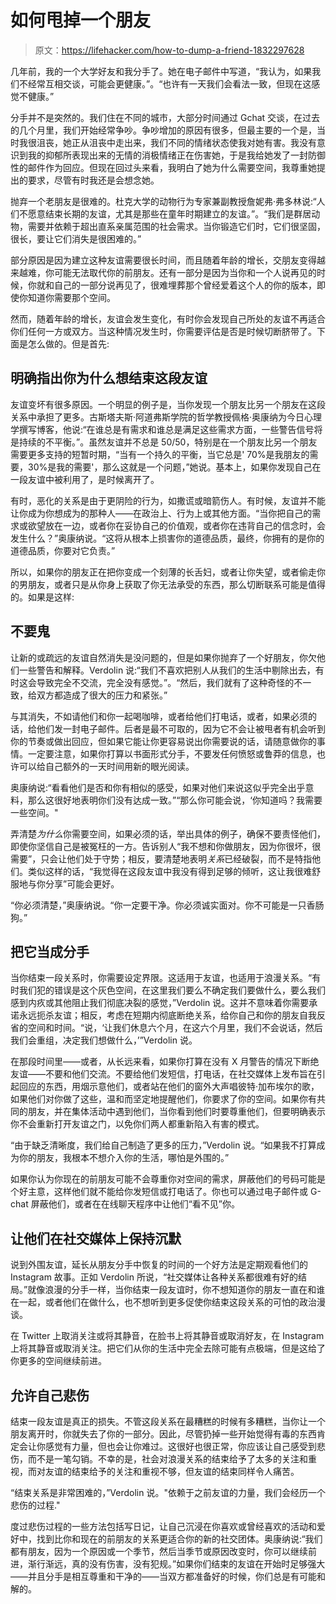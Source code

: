 # 如何甩掉一个朋友

> 原文：<https://lifehacker.com/how-to-dump-a-friend-1832297628>

几年前，我的一个大学好友和我分手了。她在电子邮件中写道，“我认为，如果我们不经常互相交谈，可能会更健康。”。“也许有一天我们会看法一致，但现在这感觉不健康。”



分手并不是突然的。我们住在不同的城市，大部分时间通过 Gchat 交谈，在过去的几个月里，我们开始经常争吵。争吵增加的原因有很多，但最主要的一个是，当时我很沮丧，她正从沮丧中走出来，我们不同的情绪状态使我对她有害。我没有意识到我的抑郁所表现出来的无情的消极情绪正在伤害她，于是我给她发了一封防御性的邮件作为回应。但现在回过头来看，我明白了她为什么需要空间，我尊重她提出的要求，尽管有时我还是会想念她。

抛弃一个老朋友是很难的。杜克大学的动物行为专家兼副教授詹妮弗·弗多林说:“人们不愿意结束长期的友谊，尤其是那些在童年时期建立的友谊。”。“我们是群居动物，需要并依赖于超出直系亲属范围的社会需求。当你锻造它们时，它们很坚固，很长，要让它们消失是很困难的。”

部分原因是因为建立这种友谊需要很长时间，而且随着年龄的增长，交朋友变得越来越难，你可能无法取代你的前朋友。还有一部分是因为当你和一个人说再见的时候，你就和自己的一部分说再见了，很难埋葬那个曾经爱着这个人的你的版本，即使你知道你需要那个空间。

然而，随着年龄的增长，友谊会发生变化，有时你会发现自己所处的友谊不再适合你们任何一方或双方。当这种情况发生时，你需要评估是否是时候切断脐带了。下面是怎么做的。但是首先:

## 明确指出你为什么想结束这段友谊

友谊变坏有很多原因。一个明显的例子是，当你发现一个朋友比另一个朋友在这段关系中承担了更多。古斯塔夫斯·阿道弗斯学院的哲学教授佩格·奥康纳为今日心理学撰写博客，他说:“在谁总是有需求和谁总是满足这些需求方面，一些警告信号将是持续的不平衡。”。虽然友谊并不总是 50/50，特别是在一个朋友比另一个朋友需要更多支持的短暂时期，“当有一个持久的平衡，当它总是' 70%是我朋友的需要，30%是我的需要'，那么这就是一个问题，”她说。基本上，如果你发现自己在一段友谊中被利用了，是时候离开了。

有时，恶化的关系是由于更阴险的行为，如撒谎或暗箭伤人。有时候，友谊并不能让你成为你想成为的那种人——在政治上、行为上或其他方面。“当你把自己的需求或欲望放在一边，或者你在妥协自己的价值观，或者你在违背自己的信念时，会发生什么？”奥康纳说。“这将从根本上损害你的道德品质，最终，你拥有的是你的道德品质，你要对它负责。”

所以，如果你的朋友正在把你变成一个刻薄的长舌妇，或者让你失望，或者偷走你的男朋友，或者只是从你身上获取了你无法承受的东西，那么切断联系可能是值得的。如果是这样:

## 不要鬼

让新的或疏远的友谊自然消失是没问题的，但是如果你抛弃了一个好朋友，你欠他们一些警告和解释。Verdolin 说:“我们不喜欢把别人从我们的生活中剔除出去，有时这会导致完全不交流，完全没有感觉。”。“然后，我们就有了这种奇怪的不一致，给双方都造成了很大的压力和紧张。”

与其消失，不如请他们和你一起喝咖啡，或者给他们打电话，或者，如果必须的话，给他们发一封电子邮件。后者是最不可取的，因为它不会让被甩者有机会听到你的节奏或做出回应，但如果它能让你更容易说出你需要说的话，请随意做你的事情。一定要注意，如果你打算以书面形式分手，不要发任何愤怒或鲁莽的信息，也许可以给自己额外的一天时间用新的眼光阅读。

奥康纳说:“看看他们是否和你有相似的感受，如果对他们来说这似乎完全出乎意料，那么这很好地表明你们没有达成一致。”“那么你可能会说，‘你知道吗？我需要一些空间。"

弄清楚*为什么*你需要空间，如果必须的话，举出具体的例子，确保不要责怪他们，即使你坚信自己是被冤枉的一方。告诉别人“我不想和你做朋友，因为你很坏，很需要”，只会让他们处于守势；相反，要清楚地表明*关系*已经破裂，而不是特指他们。类似这样的话，“我觉得在这段友谊中我没有得到足够的倾听，这让我很难舒服地与你分享”可能会更好。

“你必须清楚，”奥康纳说。“你一定要干净。你必须诚实面对。你不可能是一只香肠狗。”

## **把它当成分手**

当你结束一段关系时，你需要设定界限。这适用于友谊，也适用于浪漫关系。“有时我们犯的错误是这个灰色空间，在这里我们要么不确定我们要做什么，要么我们感到内疚或其他阻止我们彻底决裂的感觉，”Verdolin 说。这并不意味着你需要承诺永远扼杀友谊；相反，考虑在短期内彻底断绝关系，给你自己和你的朋友自我反省的空间和时间。“说，‘让我们休息六个月，在这六个月里，我们不会说话，然后我们会重组，决定我们想做什么，’”Verdolin 说。

在那段时间里——或者，从长远来看，如果你打算在没有 X 月警告的情况下断绝友谊——不要和他们交流。不要给他们发短信，打电话，在社交媒体上发布旨在引起回应的东西，用烟示意他们，或者站在他们的窗外大声唱彼特·加布埃尔的歌，如果他们对你做了这些，温和而坚定地提醒他们，你要求了你的空间。如果你有共同的朋友，并在集体活动中遇到他们，当你看到他们时要尊重他们，但要明确表示你不会重新打开友谊之门，以免你们两人都重新陷入有害的模式。

“由于缺乏清晰度，我们给自己制造了更多的压力，”Verdolin 说。“如果我不打算成为你的朋友，我根本不想介入你的生活，哪怕是外围的。”

如果你认为你现在的前朋友可能不会尊重你对空间的需求，屏蔽他们的号码可能是个好主意，这样他们就不能给你发短信或打电话了。你也可以通过电子邮件或 G-chat 屏蔽他们，或者在在线聊天程序中让他们“看不见”你。

## 让他们在社交媒体上保持沉默

说到外围友谊，延长从朋友分手中恢复的时间的一个好方法是定期观看他们的 Instagram 故事。正如 Verdolin 所说，“社交媒体让各种关系都很难有好的结局。”就像浪漫的分手一样，当你结束一段友谊时，你不想知道你的朋友一直在和谁在一起，或者他们在做什么，也不想听到更多促使你结束这段关系的可怕的政治漫谈。

在 Twitter 上取消关注或将其静音，在脸书上将其静音或取消好友，在 Instagram 上将其静音或取消关注。把它们从你的生活中完全去除可能有点极端，但是这给了你更多的空间继续前进。

## 允许自己悲伤

结束一段友谊是真正的损失。不管这段关系在最糟糕的时候有多糟糕，当你让一个朋友离开时，你就失去了你的一部分。因此，尽管扔掉一些开始觉得有毒的东西肯定会让你感觉有力量，但也会让你难过。这很好也很正常，你应该让自己感受到悲伤，而不是一笔勾销。不幸的是，社会对浪漫关系的结束给予了太多的关注和重视，而对友谊的结束给予的关注和重视不够，但友谊的结束同样令人痛苦。

“结束关系是非常困难的，”Verdolin 说。"依赖于之前友谊的力量，我们会经历一个悲伤的过程."

度过悲伤过程的一些方法包括写日记，让自己沉浸在你喜欢或曾经喜欢的活动和爱好中，找到比你和现在的前朋友的关系更适合你的新的社交团体。奥康纳说:“我们都有朋友，因为一个原因或一个季节，然后当季节或原因改变时，你可以继续前进，渐行渐远，真的没有伤害，没有犯规。”如果你们结束的友谊在开始时足够强大——并且分手是相互尊重和干净的——当双方都准备好的时候，你们总是有可能和解的。